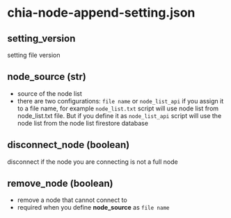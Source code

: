 # chia-node-append-setting.json

## setting_version
setting file version

## node_source (str)
* source of the node list
* there are two configurations: `file name` or `node_list_api` if you assign it to a file name, for example `node_list.txt` script will use node list from node_list.txt file. But if you define it as `node_list_api` script will use the node list from the node list firestore database

## disconnect_node (boolean)
disconnect if the node you are connecting is not a full node

## remove_node (boolean)
* remove a node that cannot connect to
* required when you define **node_source** as `file name`